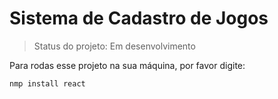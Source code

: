 <h1>Sistema de Cadastro de Jogos</h1>

> Status do projeto: Em desenvolvimento

Para rodas esse projeto na sua máquina, por favor digite:

```
nmp install react
```

